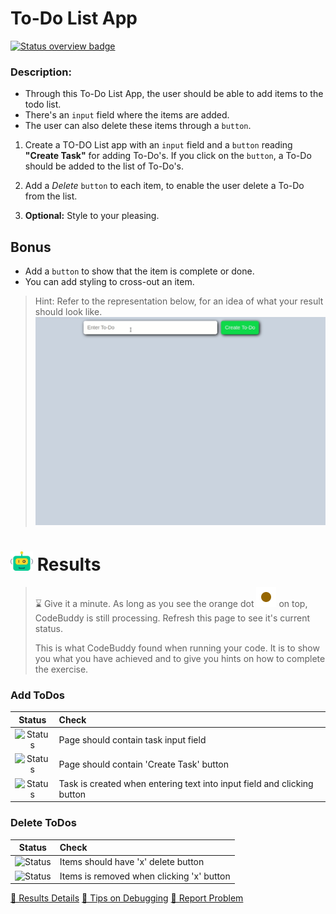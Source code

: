 # To-Do List App
[![Status overview badge](../../blob/badges/.github/badges/main/badge.svg)](#-results)


### Description:

- Through this To-Do List App, the user should be able to add items to the todo list.
- There's an `input` field where the items are added.
- The user can also delete these items through a `button`.

1. Create a TO-DO List app with an `input` field and a `button` reading **"Create Task"** for adding To-Do's. If you click on the `button`, a To-Do should be added to the list of To-Do's.

2. Add a _Delete_ `button` to each item, to enable the user delete a To-Do from the list.

3. **Optional:** Style to your pleasing.

## Bonus

- Add a `button` to show that the item is complete or done.
- You can add styling to cross-out an item.

> Hint: Refer to the representation below, for an idea of what your result should look like.
> ![demo](todoList.gif)

[//]: # (autograding info start)
# <img src="https://github.com/DCI-EdTech/autograding-setup/raw/main/assets/bot-large.svg" alt="" data-canonical-src="https://github.com/DCI-EdTech/autograding-setup/raw/main/assets/bot-large.svg" height="31" /> Results
> ⌛ Give it a minute. As long as you see the orange dot ![processing](https://raw.githubusercontent.com/DCI-EdTech/autograding-setup/main/assets/processing.svg) on top, CodeBuddy is still processing. Refresh this page to see it's current status.
>
> This is what CodeBuddy found when running your code. It is to show you what you have achieved and to give you hints on how to complete the exercise.


### Add ToDos

|                 Status                  | Check                                                                                    |
| :-------------------------------------: | :--------------------------------------------------------------------------------------- |
| ![Status](../../blob/badges/.github/badges/main/status0.svg) | Page should contain task input field |
| ![Status](../../blob/badges/.github/badges/main/status1.svg) | Page should contain 'Create Task' button |
| ![Status](../../blob/badges/.github/badges/main/status2.svg) | Task is created when entering text into input field and clicking button |

### Delete ToDos

|                 Status                  | Check                                                                                    |
| :-------------------------------------: | :--------------------------------------------------------------------------------------- |
| ![Status](../../blob/badges/.github/badges/main/status3.svg) | Items should have 'x' delete button |
| ![Status](../../blob/badges/.github/badges/main/status4.svg) | Items is removed when clicking 'x' button |



[🔬 Results Details](../../actions)
[🐞 Tips on Debugging](https://github.com/DCI-EdTech/autograding-setup/wiki/How-to-work-with-CodeBuddy)
[📢 Report Problem](https://docs.google.com/forms/d/e/1FAIpQLSfS8wPh6bCMTLF2wmjiE5_UhPiOEnubEwwPLN_M8zTCjx5qbg/viewform?usp=pp_url&entry.652569746=Browser-ToDoList)


[//]: # (autograding info end)